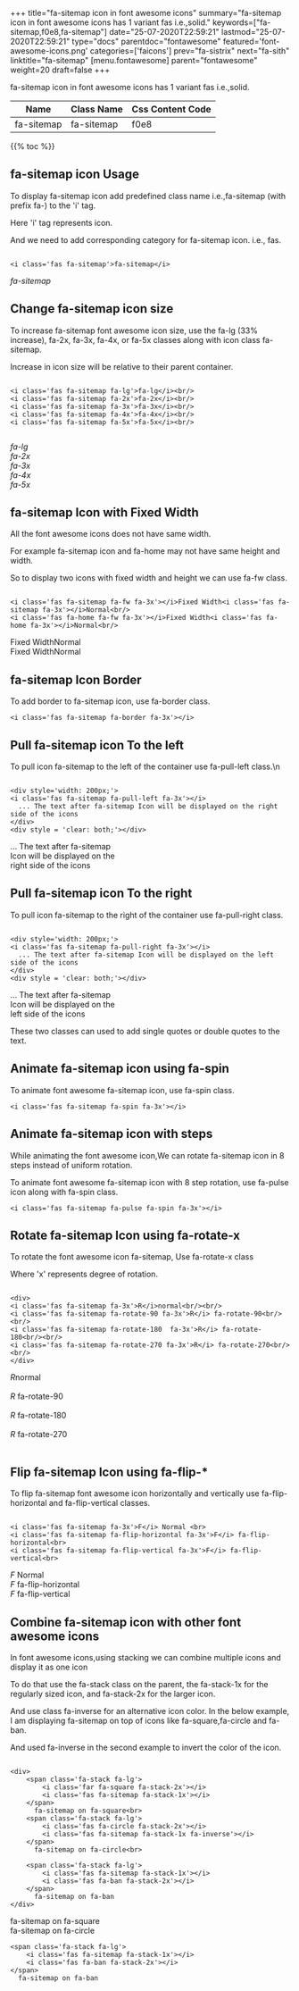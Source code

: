 +++
title="fa-sitemap icon in font awesome icons"
summary="fa-sitemap icon in font awesome icons has 1 variant fas i.e.,solid."
keywords=["fa-sitemap,f0e8,fa-sitemap"]
date="25-07-2020T22:59:21"
lastmod="25-07-2020T22:59:21"
type="docs"
parentdoc="fontawesome"
featured='font-awesome-icons.png'
categories=['faicons']
prev="fa-sistrix"
next="fa-sith"
linktitle="fa-sitemap"
[menu.fontawesome]
parent="fontawesome"
weight=20
draft=false
+++


fa-sitemap icon in font awesome icons has 1 variant fas i.e.,solid.

<div class='table-responsive'><table class='table'><thead><tr><th>Name</th><th>Class Name</th><th>Css Content Code</th></tr></thead><tbody><tr><td>fa-sitemap</td><td>fa-sitemap</td><td>f0e8</td></tr></tbody></table></div>


{{% toc %}}


## fa-sitemap icon Usage

To display fa-sitemap icon add predefined class name i.e.,fa-sitemap (with prefix fa-) to the 'i' tag.

Here 'i' tag represents icon.

And we need to add corresponding category for fa-sitemap icon. i.e., fas.


```

<i class='fas fa-sitemap'>fa-sitemap</i>
```

<i class='fas fa-sitemap'>fa-sitemap</i>




## Change fa-sitemap icon size
To increase fa-sitemap font awesome icon size, use the fa-lg (33% increase), fa-2x, fa-3x, fa-4x, or fa-5x classes along with icon class fa-sitemap.

Increase in icon size will be relative to their parent container. 

```

<i class='fas fa-sitemap fa-lg'>fa-lg</i><br/>
<i class='fas fa-sitemap fa-2x'>fa-2x</i><br/>
<i class='fas fa-sitemap fa-3x'>fa-3x</i><br/>
<i class='fas fa-sitemap fa-4x'>fa-4x</i><br/>
<i class='fas fa-sitemap fa-5x'>fa-5x</i><br/>
            
```

<i class='fas fa-sitemap fa-lg'>fa-lg</i><br/>
<i class='fas fa-sitemap fa-2x'>fa-2x</i><br/>
<i class='fas fa-sitemap fa-3x'>fa-3x</i><br/>
<i class='fas fa-sitemap fa-4x'>fa-4x</i><br/>
<i class='fas fa-sitemap fa-5x'>fa-5x</i><br/>
            



## fa-sitemap Icon with Fixed Width 

All the font awesome icons does not have same width.

For example fa-sitemap icon and fa-home may not have same height and width.

So to display two icons with fixed width and height we can use fa-fw class.


```

<i class='fas fa-sitemap fa-fw fa-3x'></i>Fixed Width<i class='fas fa-sitemap fa-3x'></i>Normal<br/>
<i class='fas fa-home fa-fw fa-3x'></i>Fixed Width<i class='fas fa-home fa-3x'></i>Normal<br/>
```

<i class='fas fa-sitemap fa-fw fa-3x'></i>Fixed Width<i class='fas fa-sitemap fa-3x'></i>Normal<br/>
<i class='fas fa-home fa-fw fa-3x'></i>Fixed Width<i class='fas fa-home fa-3x'></i>Normal<br/>



## fa-sitemap Icon Border 

To add border to fa-sitemap icon, use fa-border class.


```
<i class='fas fa-sitemap fa-border fa-3x'></i>

```
<i class='fas fa-sitemap fa-border fa-3x'></i>





## Pull fa-sitemap icon To the left

To pull icon fa-sitemap to the left of the container use fa-pull-left class.\n

```

<div style='width: 200px;'>
<i class='fas fa-sitemap fa-pull-left fa-3x'></i>
  ... The text after fa-sitemap Icon will be displayed on the right side of the icons
</div>
<div style = 'clear: both;'></div>
```

<div style='width: 200px;'>
<i class='fas fa-sitemap fa-pull-left fa-3x'></i>
  ... The text after fa-sitemap Icon will be displayed on the right side of the icons
</div>
<div style = 'clear: both;'></div>




## Pull fa-sitemap icon To the right
To pull icon fa-sitemap to the right of the container use fa-pull-right class.

```

<div style='width: 200px;'>
<i class='fas fa-sitemap fa-pull-right fa-3x'></i>
  ... The text after fa-sitemap Icon will be displayed on the left side of the icons
</div>
<div style = 'clear: both;'></div>
```

<div style='width: 200px;'>
<i class='fas fa-sitemap fa-pull-right fa-3x'></i>
  ... The text after fa-sitemap Icon will be displayed on the left side of the icons
</div>
<div style = 'clear: both;'></div>

These two classes can used to add single quotes or double quotes to the text.


## Animate fa-sitemap icon using fa-spin
To animate font awesome fa-sitemap icon, use fa-spin class.

```
<i class='fas fa-sitemap fa-spin fa-3x'></i>
```
<i class='fas fa-sitemap fa-spin fa-3x'></i>




## Animate fa-sitemap icon with steps
While animating the font awesome icon,We can rotate fa-sitemap icon in 8 steps instead of uniform rotation.

To animate font awesome fa-sitemap icon with 8 step rotation, use fa-pulse icon along with fa-spin class.


```
<i class='fas fa-sitemap fa-pulse fa-spin fa-3x'></i>

```
<i class='fas fa-sitemap fa-pulse fa-spin fa-3x'></i>





## Rotate fa-sitemap Icon using fa-rotate-x
To rotate the font awesome icon fa-sitemap, Use fa-rotate-x class

Where 'x' represents degree of rotation.


```

<div>
<i class='fas fa-sitemap fa-3x'>R</i>normal<br/><br/>
<i class='fas fa-sitemap fa-rotate-90 fa-3x'>R</i> fa-rotate-90<br/><br/> 
<i class='fas fa-sitemap fa-rotate-180  fa-3x'>R</i> fa-rotate-180<br/><br/> 
<i class='fas fa-sitemap fa-rotate-270 fa-3x'>R</i> fa-rotate-270<br/><br/>
</div>
```

<div>
<i class='fas fa-sitemap fa-3x'>R</i>normal<br/><br/>
<i class='fas fa-sitemap fa-rotate-90 fa-3x'>R</i> fa-rotate-90<br/><br/> 
<i class='fas fa-sitemap fa-rotate-180  fa-3x'>R</i> fa-rotate-180<br/><br/> 
<i class='fas fa-sitemap fa-rotate-270 fa-3x'>R</i> fa-rotate-270<br/><br/>
</div>




## Flip fa-sitemap Icon using fa-flip-*
To flip fa-sitemap font awesome icon horizontally and vertically use fa-flip-horizontal and fa-flip-vertical classes. 

```

<i class='fas fa-sitemap fa-3x'>F</i> Normal <br>
<i class='fas fa-sitemap fa-flip-horizontal fa-3x'>F</i> fa-flip-horizontal<br>
<i class='fas fa-sitemap fa-flip-vertical fa-3x'>F</i> fa-flip-vertical<br>
```

<i class='fas fa-sitemap fa-3x'>F</i> Normal <br>
<i class='fas fa-sitemap fa-flip-horizontal fa-3x'>F</i> fa-flip-horizontal<br>
<i class='fas fa-sitemap fa-flip-vertical fa-3x'>F</i> fa-flip-vertical<br>




## Combine fa-sitemap icon with other font awesome icons
In font awesome icons,using stacking we can combine multiple icons and display it as one icon 

To do that use the fa-stack class on the parent, the fa-stack-1x for the regularly sized icon, and fa-stack-2x for the larger icon.

And use class fa-inverse for an alternative icon color. 
In the below example, I am displaying fa-sitemap on top of icons like fa-square,fa-circle and fa-ban.

And used fa-inverse in the second example to invert the color of the icon.

```

<div>
    <span class='fa-stack fa-lg'>
        <i class='far fa-square fa-stack-2x'></i>
        <i class='fas fa-sitemap fa-stack-1x'></i>
    </span>
      fa-sitemap on fa-square<br>
    <span class='fa-stack fa-lg'>
        <i class='fas fa-circle fa-stack-2x'></i>
        <i class='fas fa-sitemap fa-stack-1x fa-inverse'></i>
    </span>
      fa-sitemap on fa-circle<br>

    <span class='fa-stack fa-lg'>
        <i class='fas fa-sitemap fa-stack-1x'></i>
        <i class='fas fa-ban fa-stack-2x'></i>
    </span>
      fa-sitemap on fa-ban
</div>
```

<div>
    <span class='fa-stack fa-lg'>
        <i class='far fa-square fa-stack-2x'></i>
        <i class='fas fa-sitemap fa-stack-1x'></i>
    </span>
      fa-sitemap on fa-square<br>
    <span class='fa-stack fa-lg'>
        <i class='fas fa-circle fa-stack-2x'></i>
        <i class='fas fa-sitemap fa-stack-1x fa-inverse'></i>
    </span>
      fa-sitemap on fa-circle<br>

    <span class='fa-stack fa-lg'>
        <i class='fas fa-sitemap fa-stack-1x'></i>
        <i class='fas fa-ban fa-stack-2x'></i>
    </span>
      fa-sitemap on fa-ban
</div>






